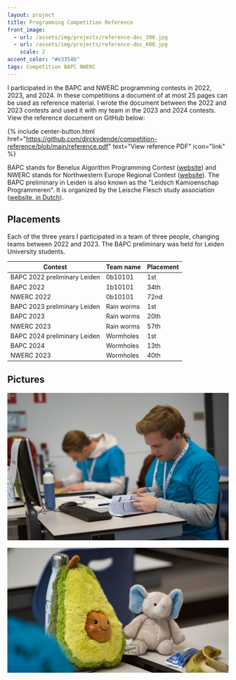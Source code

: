 ```yaml
---
layout: project
title: Programming Competition Reference
front_image:
  - url: /assets/img/projects/reference-doc_300.jpg
  - url: /assets/img/projects/reference-doc_600.jpg
    scale: 2
accent_color: "#e3354b"
tags: Competition BAPC NWERC
---
```


I participated in the BAPC and NWERC programming contests in 2022, 2023, and 2024. In these competitions a document of at most 25 pages can be used as reference material. I wrote the document between the 2022 and 2023 contests and used it with my team in the 2023 and 2024 contests. View the reference document on GitHub below:

{% include center-button.html href="https://github.com/dirckvdende/competition-reference/blob/main/reference.pdf" text="View reference PDF" icon="link" %}

BAPC stands for Benelux Algorithm Programming Contest ([website](https://bapc.eu/)) and NWERC stands for Northwestern Europe Regional Contest ([website](https://nwerc.eu/)). The BAPC preliminary in Leiden is also known as the "Leidsch Kamioenschap Programmeren". It is organized by the Leische Flesch study association ([website, in Dutch](https://www.deleidscheflesch.nl/p/lkp)).

## Placements

Each of the three years I participated in a team of three people, changing teams between 2022 and 2023. The BAPC preliminary was held for Leiden University students.

| Contest | Team name | Placement |
| --- | --- | --- |
| BAPC 2022 preliminary Leiden | 0b10101 | 1st |
| BAPC 2022 | 1b10101 | 34th |
| NWERC 2022 | 0b10101 | 72nd |
| BAPC 2023 preliminary Leiden | Rain worms | 1st |
| BAPC 2023 | Rain worms | 20th |
| NWERC 2023 | Rain worms | 57th |
| BAPC 2024 preliminary Leiden | Wormholes | 1st |
| BAPC 2024 | Wormholes | 13th |
| NWERC 2023 | Wormholes | 40th |

## Pictures

![NWERC 2024](/assets/img/nwerc-2024.jpg)

![NWERC 2024](/assets/img/nwerc-2024-2.jpg)
